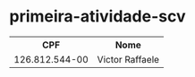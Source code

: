 # primeira-atividade-scv

<table>
  <tr>
    <th>CPF</th>
    <th>Nome</th>
  </tr>
  <tr>
    <td>126.812.544-00</td>
    <td>Victor Raffaele</td>
  </tr>
</table>

